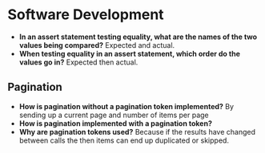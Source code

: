 # Software Development

- **In an assert statement testing equality, what are the names of the two values being compared?** Expected and actual.
- **When testing equality in an assert statement, which order do the values go in?** Expected then actual.

## Pagination

- **How is pagination without a pagination token implemented?** By sending up a current page and number of items per page
- **How is pagination implemented with a pagination token?**
- **Why are pagination tokens used?** Because if the results have changed between calls the then items can end up duplicated or skipped.
